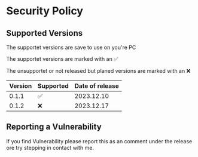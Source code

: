 # Security Policy

## Supported Versions

The supportet versions are save to use on you're PC

The supportet versions are marked with an ✅

The unsupportet or not released but planed versions are marked with an :x:

| Version | Supported          | Date of release       |
| ------- | ------------------ |---------------------- |
| 0.1.1   | :white_check_mark: | 2023.12.10            |
| 0.1.2   | :x:                | 2023.12.17            |

## Reporting a Vulnerability

If you find Vulnerability please report this as an comment under the release ore try stepping in contact with me.

